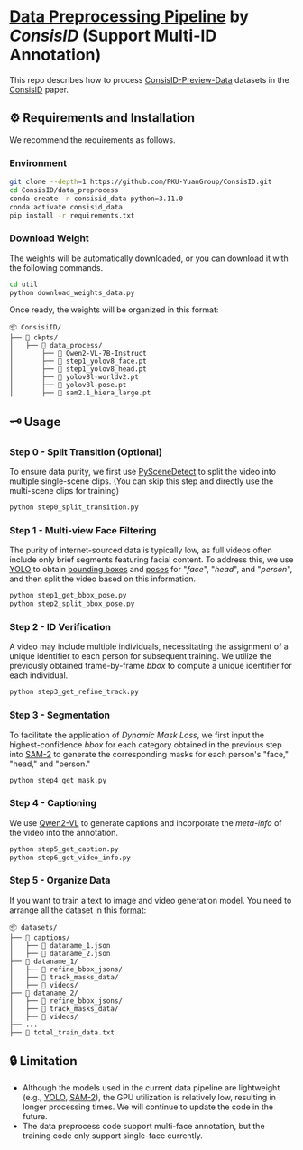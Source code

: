 # <u>Data Preprocessing Pipeline</u> by *ConsisID* (Support Multi-ID Annotation)
This repo describes how to process [ConsisID-Preview-Data](https://huggingface.co/datasets/BestWishYsh/ConsisID-preview-Data) datasets in the [ConsisID](https://arxiv.org/abs/2411.17440) paper.

## ⚙️ Requirements and Installation

We recommend the requirements as follows.

### Environment

```bash
git clone --depth=1 https://github.com/PKU-YuanGroup/ConsisID.git
cd ConsisID/data_preprocess
conda create -n consisid_data python=3.11.0
conda activate consisid_data
pip install -r requirements.txt
```

### Download Weight

The weights will be automatically downloaded, or you can download it with the following commands.

```bash
cd util
python download_weights_data.py
```

Once ready, the weights will be organized in this format:

```
📦 ConsisiID/
├── 📂 ckpts/
│   ├── 📂 data_process/
│       ├── 📂 Qwen2-VL-7B-Instruct
│       ├── 📄 step1_yolov8_face.pt
│       ├── 📄 step1_yolov8_head.pt
│       ├── 📄 yolov8l-worldv2.pt
│       ├── 📄 yolov8l-pose.pt
│       ├── 📄 sam2.1_hiera_large.pt
```

## 🗝️ Usage

### Step 0 - Split Transition (Optional)

To ensure data purity, we first use [PySceneDetect](https://github.com/Breakthrough/PySceneDetect/tree/main) to split the video into multiple single-scene clips. (You can skip this step and directly use the multi-scene clips for training)

```bash
python step0_split_transition.py
```

### Step 1 - Multi-view Face Filtering

The purity of internet-sourced data is typically low, as full videos often include only brief segments featuring facial content. To address this, we use [YOLO](https://github.com/ultralytics/ultralytics) to obtain <u>bounding boxes</u> and <u>poses</u> for "*face*", "*head*", and "*person*", and then split the video based on this information.

```bash
python step1_get_bbox_pose.py
python step2_split_bbox_pose.py
```

### Step 2 - ID Verification

A video may include multiple individuals, necessitating the assignment of a unique identifier to each person for subsequent training. We utilize the previously obtained frame-by-frame *bbox* to compute a unique identifier for each individual.

```bash
python step3_get_refine_track.py
```

### Step 3 - Segmentation

To facilitate the application of *Dynamic Mask Loss*, we first input the highest-confidence *bbox* for each category obtained in the previous step into [SAM-2](https://github.com/facebookresearch/sam2/tree/main) to generate the corresponding masks for each person's "face," "head," and "person."

```bash
python step4_get_mask.py
```

### Step 4 - Captioning

We use [Qwen2-VL](https://github.com/QwenLM/Qwen2-VL) to generate captions and incorporate the *meta-info* of the video into the annotation.

```bash
python step5_get_caption.py
python step6_get_video_info.py
```

### Step 5 - Organize Data

If you want to train a text to image and video generation model. You need to arrange all the dataset in this [format](https://github.com/PKU-YuanGroup/ConsisID/tree/main/asserts/demo_train_data/dataname):

```
📦 datasets/
├── 📂 captions/
│   ├── 📄 dataname_1.json
│   ├── 📄 dataname_2.json
├── 📂 dataname_1/
│   ├── 📂 refine_bbox_jsons/
│   ├── 📂 track_masks_data/
│   ├── 📂 videos/
├── 📂 dataname_2/
│   ├── 📂 refine_bbox_jsons/
│   ├── 📂 track_masks_data/
│   ├── 📂 videos/
├── ...
├── 📄 total_train_data.txt
```

## 🔒 Limitation

- Although the models used in the current data pipeline are lightweight (e.g., [YOLO](https://github.com/ultralytics/ultralytics), [SAM-2](https://github.com/facebookresearch/sam2/tree/main)), the GPU utilization is relatively low, resulting in longer processing times. We will continue to update the code in the future.
- The data preprocess code support multi-face annotation, but the training code only support single-face currently.
